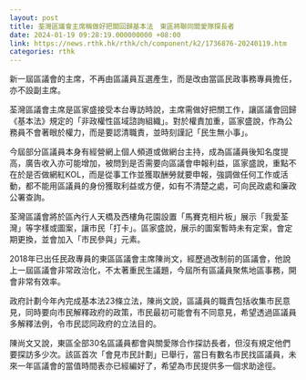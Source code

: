 ```yaml
---
layout: post
title: 荃灣區議會主席稱做好把關回歸基本法　東區將聯同關愛隊探長者
date: 2024-01-19 09:28:19.000000000 +08:00
link: https://news.rthk.hk/rthk/ch/component/k2/1736876-20240119.htm
categories: rthk
---
```


新一屆區議會的主席，不再由區議員互選產生，而是改由當區民政事務專員擔任，亦不設副主席。

荃灣區議會主席是區家盛接受本台專訪時說，主席需做好把關工作，讓區議會回歸《基本法》規定的「非政權性區域諮詢組織」。對於權責加重，區家盛說，作為公務員不會著眼於權力，而是要認清職責，並時刻謹記「民生無小事」。

今屆部分區議員本身有經營網上個人頻道或做網台主持，成為區議員後知名度提高，廣告收入亦可能增加，被問到是否需要向區議會申報利益，區家盛說，重點不在於是否做網紅KOL，而是從事工作並獲取酬勞就要申報，強調做任何工作或活動，都不能用區議員的身份獲取利益或方便，如有不清楚之處，可向民政處和廉政公署查詢。

荃灣區議會將於區內行人天橋及西樓角花園設置「馬賽克相片板」展示「我愛荃灣」等字樣或圖案，讓市民「打卡」。區家盛說，展示的圖案暫時未有定案，會定期更換，並會加入「市民參與」元素。

2018年已出任民政專員的東區區議會主席陳尚文，經歷過改制前的區議會，他說上一屆區議會非常政治化，不太著重民生議題，今屆所有區議員聚焦地區事務，開會非常有效率。

政府計劃今年內完成基本法23條立法，陳尚文說，區議員的職責包括收集市民意見，同時要向市民解釋政府的政策，市民最初可能會有不同意見，希望透過區議員多解釋法例，令市民認同政府的立法目的。

陳尚文又說，東區全部30名區議員都會與關愛隊合作探訪長者，但沒有規定他們要探訪多少次。該區首次「會見市民計劃」已舉行，當日有數名市民找區議員，未來一年區議會的當值時間表亦已經編好了，希望為市民提供多一個求助途徑。
